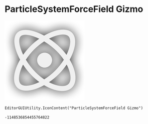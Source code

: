 # ParticleSystemForceField Gizmo
![](/img/ParticleSystemForceField%20Gizmo.png)

``` CSharp
EditorGUIUtility.IconContent("ParticleSystemForceField Gizmo")
```
```
-1148536854455764822
```
